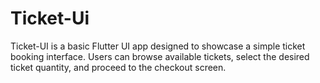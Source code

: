 # Ticket-Ui
Ticket-UI is a basic Flutter UI app designed to showcase a simple ticket booking interface. Users can browse available tickets, select the desired ticket quantity, and proceed to the checkout screen.
